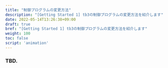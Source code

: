 ```yaml
---
title: "制御プログラムの変更方法"
description: "[Getting Started 1] tb3の制御プログラムの変更方法を紹介します"
date: 2022-05-14T13:26:38+09:00
draft: true
bref: "[Getting Started 1] tb3の制御プログラムの変更方法を紹介します"
weight: 100
toc: false
script: 'animation'
---
```


### TBD.